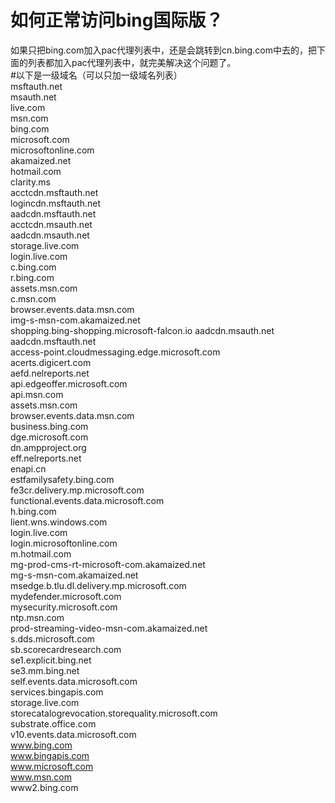 # 如何正常访问bing国际版？  
如果只把bing.com加入pac代理列表中，还是会跳转到cn.bing.com中去的，把下面的列表都加入pac代理列表中，就完美解决这个问题了。  
#以下是一级域名（可以只加一级域名列表）    
msftauth.net  
msauth.net  
live.com  
msn.com  
bing.com  
microsoft.com  
microsoftonline.com  
akamaized.net  
hotmail.com  
clarity.ms  
acctcdn.msftauth.net  
logincdn.msftauth.net  
aadcdn.msftauth.net  
acctcdn.msauth.net  
aadcdn.msauth.net  
storage.live.com  
login.live.com  
c.bing.com  
r.bing.com  
assets.msn.com  
c.msn.com  
browser.events.data.msn.com  
img-s-msn-com.akamaized.net  
shopping.bing-shopping.microsoft-falcon.io  aadcdn.msauth.net  
aadcdn.msftauth.net  
access-point.cloudmessaging.edge.microsoft.com  
acerts.digicert.com  
aefd.nelreports.net  
api.edgeoffer.microsoft.com  
api.msn.com  
assets.msn.com  
browser.events.data.msn.com  
business.bing.com  
dge.microsoft.com  
dn.ampproject.org  
eff.nelreports.net  
enapi.cn  
estfamilysafety.bing.com  
fe3cr.delivery.mp.microsoft.com  
functional.events.data.microsoft.com  
h.bing.com  
lient.wns.windows.com  
login.live.com  
login.microsoftonline.com  
m.hotmail.com  
mg-prod-cms-rt-microsoft-com.akamaized.net  
mg-s-msn-com.akamaized.net  
msedge.b.tlu.dl.delivery.mp.microsoft.com  
mydefender.microsoft.com  
mysecurity.microsoft.com  
ntp.msn.com  
prod-streaming-video-msn-com.akamaized.net  
s.dds.microsoft.com  
sb.scorecardresearch.com  
se1.explicit.bing.net  
se3.mm.bing.net  
self.events.data.microsoft.com  
services.bingapis.com  
storage.live.com  
storecatalogrevocation.storequality.microsoft.com  
substrate.office.com  
v10.events.data.microsoft.com  
www.bing.com  
www.bingapis.com  
www.microsoft.com  
www.msn.com  
www2.bing.com  

